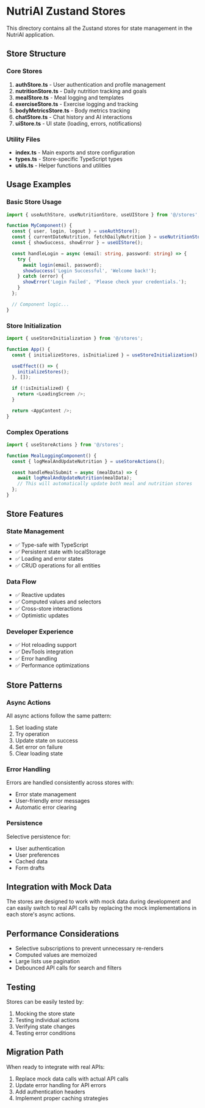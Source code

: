 # NutriAI Zustand Stores

This directory contains all the Zustand stores for state management in the NutriAI application.

## Store Structure

### Core Stores

1. **authStore.ts** - User authentication and profile management
2. **nutritionStore.ts** - Daily nutrition tracking and goals
3. **mealStore.ts** - Meal logging and templates
4. **exerciseStore.ts** - Exercise logging and tracking
5. **bodyMetricsStore.ts** - Body metrics tracking
6. **chatStore.ts** - Chat history and AI interactions
7. **uiStore.ts** - UI state (loading, errors, notifications)

### Utility Files

- **index.ts** - Main exports and store configuration
- **types.ts** - Store-specific TypeScript types
- **utils.ts** - Helper functions and utilities

## Usage Examples

### Basic Store Usage

```typescript
import { useAuthStore, useNutritionStore, useUIStore } from '@/stores';

function MyComponent() {
  const { user, login, logout } = useAuthStore();
  const { currentDateNutrition, fetchDailyNutrition } = useNutritionStore();
  const { showSuccess, showError } = useUIStore();

  const handleLogin = async (email: string, password: string) => {
    try {
      await login(email, password);
      showSuccess('Login Successful', 'Welcome back!');
    } catch (error) {
      showError('Login Failed', 'Please check your credentials.');
    }
  };

  // Component logic...
}
```

### Store Initialization

```typescript
import { useStoreInitialization } from '@/stores';

function App() {
  const { initializeStores, isInitialized } = useStoreInitialization();

  useEffect(() => {
    initializeStores();
  }, []);

  if (!isInitialized) {
    return <LoadingScreen />;
  }

  return <AppContent />;
}
```

### Complex Operations

```typescript
import { useStoreActions } from '@/stores';

function MealLoggingComponent() {
  const { logMealAndUpdateNutrition } = useStoreActions();

  const handleMealSubmit = async (mealData) => {
    await logMealAndUpdateNutrition(mealData);
    // This will automatically update both meal and nutrition stores
  };
}
```

## Store Features

### State Management
- ✅ Type-safe with TypeScript
- ✅ Persistent state with localStorage
- ✅ Loading and error states
- ✅ CRUD operations for all entities

### Data Flow
- ✅ Reactive updates
- ✅ Computed values and selectors
- ✅ Cross-store interactions
- ✅ Optimistic updates

### Developer Experience
- ✅ Hot reloading support
- ✅ DevTools integration
- ✅ Error handling
- ✅ Performance optimizations

## Store Patterns

### Async Actions
All async actions follow the same pattern:
1. Set loading state
2. Try operation
3. Update state on success
4. Set error on failure
5. Clear loading state

### Error Handling
Errors are handled consistently across stores with:
- Error state management
- User-friendly error messages
- Automatic error clearing

### Persistence
Selective persistence for:
- User authentication
- User preferences
- Cached data
- Form drafts

## Integration with Mock Data

The stores are designed to work with mock data during development and can easily switch to real API calls by replacing the mock implementations in each store's async actions.

## Performance Considerations

- Selective subscriptions to prevent unnecessary re-renders
- Computed values are memoized
- Large lists use pagination
- Debounced API calls for search and filters

## Testing

Stores can be easily tested by:
1. Mocking the store state
2. Testing individual actions
3. Verifying state changes
4. Testing error conditions

## Migration Path

When ready to integrate with real APIs:
1. Replace mock data calls with actual API calls
2. Update error handling for API errors
3. Add authentication headers
4. Implement proper caching strategies